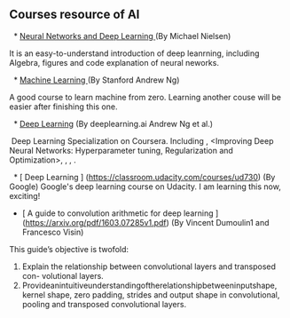 ## Courses resource of AI

   * [ Neural Networks and Deep Learning ](http://neuralnetworksanddeeplearning.com/) (By Michael Nielsen)

  It is an easy-to-understand introduction of deep leanrning, including Algebra, figures and code explanation of neural neworks.

   * [ Machine Learning ](https://www.coursera.org/learn/machine-learning) (By Stanford Andrew Ng)

  A good course to learn machine from zero. Learning another couse <Deep Learning>  will be easier after finishing this one.
  
   * [Deep Learning](https://www.coursera.org/specializations/deep-learning) (By deeplearning.ai Andrew Ng et al.)
  
  Deep Learning Specialization on Coursera. Including <Neural Networks and Deep Learning>, <Improving Deep Neural Networks: Hyperparameter tuning, Regularization and Optimization>, <Structuring Machine Learning Projects>, <Convolutional Neural Networks>, <Sequence Models>.
  
   * [ Deep Learning ] (https://classroom.udacity.com/courses/ud730) (By Google)
Google's deep learning course on Udacity. I am learning this now, exciting!

   * [ A guide to convolution arithmetic for deep learning ] (https://arxiv.org/pdf/1603.07285v1.pdf) (By Vincent Dumoulin1 and Francesco Visin)
 
This guide’s objective is twofold:
1. Explain the relationship between convolutional layers and transposed con- volutional layers.
2. Provideanintuitiveunderstandingoftherelationshipbetweeninputshape, kernel shape, zero padding, strides and output shape in convolutional, pooling and transposed convolutional layers.
